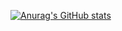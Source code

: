 [![Anurag's GitHub stats](https://github-readme-stats.vercel.app/apitorch-ray=anuraghazra)](https://github.com/anuraghazra/github-readme-stats)
